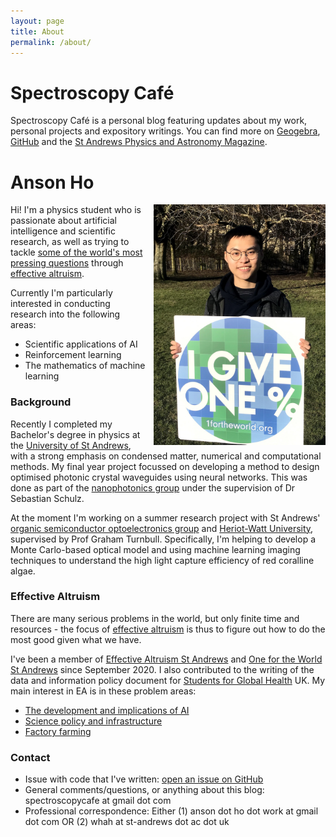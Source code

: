 ```yaml
---
layout: page
title: About
permalink: /about/
---
```

# **Spectroscopy Café**
Spectroscopy Café is a personal blog featuring updates about my work, personal projects and expository writings. You can find more on [Geogebra](https://www.geogebra.org/u/spectroscopycafe), [GitHub](https://github.com/spectroscopycafe) and the [St Andrews Physics and Astronomy Magazine](https://pandamagazine.wp.st-andrews.ac.uk/). 

# **Anson Ho**

<img align="right" style="margin-left:10px;" src="/images/oftw-pledge.jpg" width="275px"/>

Hi! I'm a physics student who is passionate about artificial intelligence and scientific research, as well as trying to tackle [some of the world's most pressing questions](https://80000hours.org/key-ideas/) through [effective altruism](https://www.effectivealtruism.org/articles/introduction-to-effective-altruism/). 

Currently I'm particularly interested in conducting research into the following areas: 
- Scientific applications of AI
- Reinforcement learning
- The mathematics of machine learning

### Background
Recently I completed my Bachelor's degree in physics at the [University of St Andrews](https://www.st-andrews.ac.uk/physics-astronomy/), with a strong emphasis on condensed matter, numerical and computational methods. My final year project focussed on developing a method to design optimised photonic crystal waveguides using neural networks. This was done as part of the [nanophotonics group](https://nanophotonics.wp.st-andrews.ac.uk/) under the supervision of Dr Sebastian Schulz. 

At the moment I'm working on a summer research project with St Andrews' [organic semiconductor optoelectronics group](https://polyopto.wp.st-andrews.ac.uk/) and [Heriot-Watt University](https://researchportal.hw.ac.uk/en/organisations/school-of-energy-geoscience-infrastructure-and-society), supervised by Prof Graham Turnbull. Specifically, I'm helping to develop a Monte Carlo-based optical model and using machine learning imaging techniques to understand the high light capture efficiency of red coralline algae.

### Effective Altruism
There are many serious problems in the world, but only finite time and resources - the focus of [effective altruism](https://www.effectivealtruism.org/articles/introduction-to-effective-altruism/) is thus to figure out how to do the most good given what we have. 

I've been a member of [Effective Altruism St Andrews](https://www.facebook.com/EASaintAndrews/) and [One for the World St Andrews](https://www.facebook.com/OneForTheWorldStAndrews/) since September 2020. I also contributed to the writing of the data and information policy document for [Students for Global Health](https://studentsforglobalhealth.org/) UK. My main interest in EA is in these problem areas: 
- [The development and implications of AI](https://80000hours.org/problem-profiles/positively-shaping-artificial-intelligence/)
- [Science policy and infrastructure](https://www.eacambridge.org/improving-science)
- [Factory farming](https://80000hours.org/problem-profiles/factory-farming/)

### Contact
- Issue with code that I've written: [open an issue on GitHub](https://github.com/spectroscopycafe)
- General comments/questions, or anything about this blog: spectroscopycafe at gmail dot com
- Professional correspondence: Either (1) anson dot ho dot work at gmail dot com OR (2) whah at st-andrews dot ac dot uk
